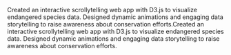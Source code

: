 Created an interactive scrollytelling web app with D3.js to visualize endangered species data.
Designed dynamic animations and engaging data storytelling to raise awareness about conservation efforts.Created an interactive scrollytelling web app with D3.js to visualize endangered species data. Designed dynamic animations and engaging data storytelling to raise awareness about conservation efforts.
